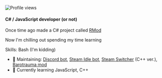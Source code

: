 
![Profile views](https://gpvc.arturio.dev/zipliks)

#### C# / JavaScript developer (or not)
Once time ago made a C# project called [RMod](https://github.com/Zipliks/rmod)

Now I'm chilling out spending my time learning



Skills: Bash (I'm kidding)

- 🔭 Maintaining: [Discord bot](https://github.com/Zipliks/badassBot), [Steam Idle bot](https://github.com/Zipliks/steamBot), [Steam Switcher](https://github.com/Zipliks/yanss) (C++ ver.), [Barotrauma mod](https://github.com/hnappinn/Barotrauma-Advanced-Medicine-mod)
- 🌱 Currently learning JavaScript, C++ 
